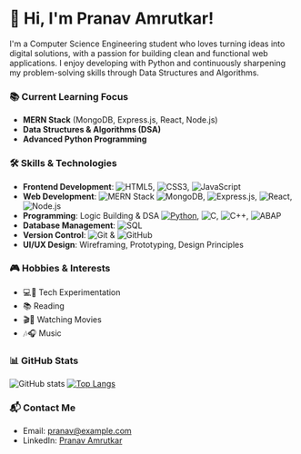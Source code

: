 # 👋 Hi, I'm **Pranav Amrutkar**!

I'm a Computer Science Engineering student who loves turning ideas into digital solutions, with a passion for building clean and functional web applications. I enjoy developing with Python and continuously sharpening my problem-solving skills through Data Structures and Algorithms.

### 📚 Current Learning Focus

- **MERN Stack** (MongoDB, Express.js, React, Node.js)  
- **Data Structures & Algorithms (DSA)**  
- **Advanced Python Programming**

### 🛠️ Skills & Technologies
- **Frontend Development**: ![HTML5](https://img.shields.io/badge/HTML5-%23E34F26.svg?style=flat&logo=html5&logoColor=white), ![CSS3](https://img.shields.io/badge/CSS3-%231572B6.svg?style=flat&logo=css3&logoColor=white), ![JavaScript](https://img.shields.io/badge/JavaScript-%23F7DF1E.svg?style=flat&logo=javascript&logoColor=black)
- **Web Development**: ![MERN Stack](https://img.shields.io/badge/MERN%20Stack-%2340B4A6.svg?style=flat&logo=react&logoColor=white)
                        ![MongoDB](https://img.shields.io/badge/MongoDB-%2347A248.svg?style=flat&logo=mongodb&logoColor=white), ![Express.js](https://img.shields.io/badge/Express.js-%23404d59.svg?style=flat&logo=express&logoColor=white), ![React](https://img.shields.io/badge/React-%2300D9F9.svg?style=flat&logo=react&logoColor=black), ![Node.js](https://img.shields.io/badge/Node.js-%23339933.svg?style=flat&logo=node.js&logoColor=white)  
- **Programming**: Logic Building & DSA
  [![Python](https://img.shields.io/badge/Python-3776AB?style=flat-square&logo=python&logoColor=white)](https://www.python.org/), ![C](https://img.shields.io/badge/C-%2300599C.svg?style=flat&logo=c&logoColor=white), ![C++](https://img.shields.io/badge/C%2B%2B-%2300599C.svg?style=flat&logo=cplusplus&logoColor=white), ![ABAP](https://img.shields.io/badge/ABAP-%23000000.svg?style=flat&logo=SAP&logoColor=white)  
- **Database Management**: ![SQL](https://img.shields.io/badge/SQL-%2307405E.svg?style=flat&logo=sqlite&logoColor=white)
- **Version Control**: ![Git](https://img.shields.io/badge/Git-%23F1502F.svg?style=flat&logo=git&logoColor=white) & ![GitHub](https://img.shields.io/badge/GitHub-%23121011.svg?style=flat&logo=github&logoColor=white)  
- **UI/UX Design**: Wireframing, Prototyping, Design Principles

### 🎮 Hobbies & Interests

- 💻🔧 Tech Experimentation  
- 📚 Reading  
- 🎬🍿 Watching Movies  
- 🎶🎧 Music

### 📊 GitHub Stats

![GitHub stats](https://github-readme-stats.vercel.app/api?username=pranavamrutkar9&show_icons=true&count_private=true&hide=prs&theme=radical)
[![Top Langs](https://github-readme-stats.vercel.app/api/top-langs/?username=pranavamrutkar9&langs_count=8&layout=compact)](https://github.com/pranavamrutkar9/github-readme-stats)

### 📬 Contact Me

- Email: [pranav@example.com](mailto:pranavamrutkar09@gmail.com)  
- LinkedIn: [Pranav Amrutkar](https://www.linkedin.com/in/pranav-amrutkar-56576b287/)  

